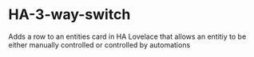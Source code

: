 # HA-3-way-switch
Adds a row to an entities card in HA Lovelace that allows an entitiy to be either manually controlled or controlled by automations
